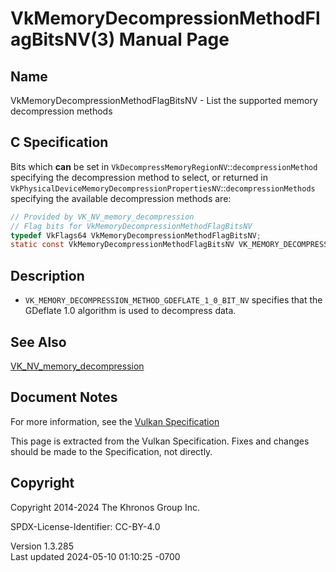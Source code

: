 # VkMemoryDecompressionMethodFlagBitsNV(3) Manual Page

## Name

VkMemoryDecompressionMethodFlagBitsNV - List the supported memory
decompression methods



## <a href="#_c_specification" class="anchor"></a>C Specification

Bits which **can** be set in
`VkDecompressMemoryRegionNV`::`decompressionMethod` specifying the
decompression method to select, or returned in
`VkPhysicalDeviceMemoryDecompressionPropertiesNV`::`decompressionMethods`
specifying the available decompression methods are:

``` c
// Provided by VK_NV_memory_decompression
// Flag bits for VkMemoryDecompressionMethodFlagBitsNV
typedef VkFlags64 VkMemoryDecompressionMethodFlagBitsNV;
static const VkMemoryDecompressionMethodFlagBitsNV VK_MEMORY_DECOMPRESSION_METHOD_GDEFLATE_1_0_BIT_NV = 0x00000001ULL;
```

## <a href="#_description" class="anchor"></a>Description

- `VK_MEMORY_DECOMPRESSION_METHOD_GDEFLATE_1_0_BIT_NV` specifies that
  the GDeflate 1.0 algorithm is used to decompress data.

## <a href="#_see_also" class="anchor"></a>See Also

[VK_NV_memory_decompression](https://registry.khronos.org/vulkan/specs/1.3-extensions/man/html/VK_NV_memory_decompression.html)

## <a href="#_document_notes" class="anchor"></a>Document Notes

For more information, see the <a
href="https://registry.khronos.org/vulkan/specs/1.3-extensions/html/vkspec.html#VkMemoryDecompressionMethodFlagBitsNV"
target="_blank" rel="noopener">Vulkan Specification</a>

This page is extracted from the Vulkan Specification. Fixes and changes
should be made to the Specification, not directly.

## <a href="#_copyright" class="anchor"></a>Copyright

Copyright 2014-2024 The Khronos Group Inc.

SPDX-License-Identifier: CC-BY-4.0

Version 1.3.285  
Last updated 2024-05-10 01:10:25 -0700
